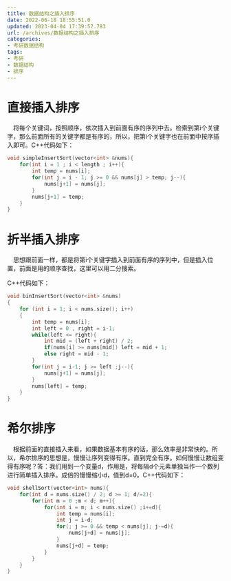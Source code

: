 ```yaml
---
title: 数据结构之插入排序
date: 2022-06-18 18:55:51.0
updated: 2023-04-04 17:39:57.783
url: /archives/数据结构之插入排序
categories: 
- 考研数据结构
tags: 
- 考研
- 数据结构
- 排序
---
```




# 直接插入排序

&emsp;将每个关键词，按照顺序，依次插入到前面有序的序列中去。检索到第i个关键字，那么前面所有的关键字都是有序的，所以，把第i个关键字也在前面中按序插入即可。C++代码如下：

``` cpp
void simpleInsertSort(vector<int> &nums){
	for(int i = 1 ; i < length ; i++){
		int temp = nums[i];
		for(int j = i - 1; j >= 0 && nums[j] > temp; j--){
			nums[j+1] = nums[j];
		}
        nums[j+1] = temp;
	}
}
```

# 折半插入排序

&emsp;思想跟前面一样，都是将第i个关键字插入到前面有序的序列中，但是插入位置，前面是用的顺序查找，这里可以用二分搜索。

C++代码如下：

``` cpp
void binInsertSort(vector<int> &nums)
{
	for (int i = 1; i < nums.size(); i++)
	{
		int temp = nums[i];
		int left = 0 , right = i-1;
		while(left <= right){
			int mid = (left + right) / 2;
			if(nums[i] >= nums[mid]) left = mid + 1;
			else right = mid - 1; 
		}
		for(int j = i-1; j >= left ;j--){
			nums[j+1] = nums[j];
		}
		nums[left] = temp;
	}
}
```

# 希尔排序

&emsp;根据前面的直接插入来看，如果数据基本有序的话，那么效率是非常快的。所以，希尔排序的思想是，慢慢让序列变得有序。直到完全有序。如何慢慢让数组变得有序呢？答：我们用到一个变量d，作用是，将每隔d个元素单独当作一个数列进行简单插入排序。成倍的慢慢缩小d，值到d=0。C++代码如下：

``` cpp
void shellSort(vector<int> nums){
	for(int d = nums.size() / 2; d >= 1; d/=2){
		for(int m = 0 ;m < d; m++){
			for(int i = m; i < nums.size() ;i+=d){
				int temp = nums[i];
				int j = i-d;
				for(; j >= 0 && temp < nums[j]; j-=d){
					nums[j+d] = nums[j];
				}
				nums[j+d] = temp;
			}
		}
	}
}
```